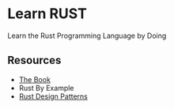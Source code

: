 # Learn RUST

Learn the Rust Programming Language by Doing

## Resources

* [The Book](https://doc.rust-lang.org/book/)
* Rust By Example
* [Rust Design Patterns](https://rust-unofficial.github.io/patterns/intro.html)
